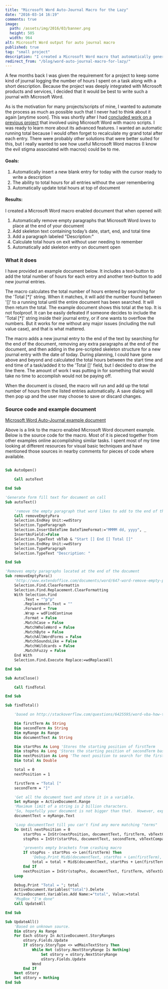 ```yaml
---
title: "Microsoft Word Auto-Journal Macro for the Lazy"
date: "2016-03-14 16:19"
comments: true
image:
  path: /assets/img/2016/03/banner.png
  height: 505
  width: 964
alt: Microsoft Word output for auto journal macro
published: true
tag: "small project"
description: "I created a Microsoft Word macro that automatically generated a skeleton entry for today and added up the total hours documented thus far"
redirect_from: "/blog/word-auto-journal-macro-for-lazy/"
---
```


A few months back I was given the requirement for a project to keep some kind of journal logging the number of hours I spent on a task along with a short description. Because the project was deeply integrated with Microsoft products and services, I decided that it would be best to write such a journal with Microsoft Word.

As is the motivation for many projects/scripts of mine, I wanted to automate the process as much as possible such that I never had to think about it again [anytime soon]. This was shortly after I had [concluded work on a previous project](/blog/2015/12/making-a-book-from-facebook-messages/) that involved using Microsoft Word with macro scripts. I was ready to learn more about its advanced features. I wanted an automatic running total because I would often forget to recalculate my grand total after each entry. There were probably other solutions that were better suited for this, but I really wanted to see how useful Microsoft Word macros (I know the evil stigma associated with macros) could be to me.

#### Goals:

1. Automatically insert a new blank entry for today with the cursor ready to write a description
2. The ability to total hours for all entries without the user remembering
3. Automatically update total hours at top of document

#### Results:

I created a Microsoft Word macro enabled document that when opened will:

1. Automatically remove empty paragraphs that Microsoft Word *loves* to place at the end of your document
2. Add skeleton text containing today’s date, start, end, and total time
3. Add a paragraph labeled "Description:"
4. Calculate total hours on exit without user needing to remember
5. Automatically add skeleton entry on document open

### What it does

I have provided an example document below. It includes a text-button to add the total number of hours for each entry and another text-button to add new journal entries.

The macro calculates the total number of hours entered by searching for the 'Total [\*]' string. When it matches, it will add the number found between '[]' to a running total until the entire document has been searched. It will then return the total. The example document shows this total at the top. It is not foolproof. It can be easily defeated if someone decides to include the 'Total [\*]' string inside their journal entry, or if one wants to overflow the numbers. But it works for me without any major issues (including the null value case), and that is what mattered.

The macro adds a new journal entry to the end of the text by searching for the end of the document, removing any extra paragraphs at the end of the document, and then adding in the pre-scripted skeleton structure for a new journal entry with the date of today. During planning, I could have gone above and beyond and calculated the total hours between the start time and end time of a task/added it to the 'Total []' field, but I decided to draw the line there. The amount of work I was putting in for something that would take no time to accomplish would not be paying off.

When the document is closed, the macro will run and add up the total number of hours from the listed entries automatically. A save dialog will then pop up and the user may choose to save or discard changes.

### Source code and example document

[Microsoft Word Auto-Journal example document](/assets/files/2016/03/JournalExample.docm)

Above is a link to the macro enabled Microsoft Word document example. Below is the source code for the macro. Most of it is pieced together from other examples online accomplishing similar tasks. I spent most of my time looking at different resources for visual basic techniques and have mentioned those sources in nearby comments for pieces of code where available.

```vb

Sub AutoOpen()

    Call autoText

End Sub

'Generate form fill text for document on call
Sub autoText()

    'remove the empty paragraph that word likes to add to the end of the document on open.
    Call removeEmptyPara
    Selection.EndKey Unit:=wdStory
    Selection.TypeParagraph
    Selection.InsertDateTime DateTimeFormat:="MMMM dd, yyyy", _
    InsertAsField:=False
    Selection.TypeText vbTab & "Start [] End [] Total []"
    Selection.EndKey Unit:=wdStory
    Selection.TypeParagraph
    Selection.TypeText "Description: "

End Sub

'Removes empty paragraphs located at the end of the document
Sub removeEmptyPara()
    'http://www.extendoffice.com/documents/word/647-word-remove-empty-paragraphs.html
    Selection.Find.ClearFormattin
    Selection.Find.Replacement.ClearFormatting
    With Selection.Find
        .Text = "^p^p"
        .Replacement.Text = ""
        .Forward = True
        .Wrap = wdFindContinue
        .Format = False
        .MatchCase = False
        .MatchWholeWord = False
        .MatchByte = False
        .MatchAllWordForms = False
        .MatchSoundsLike = False
        .MatchWildcards = False
        .MatchFuzzy = False
    End With
    Selection.Find.Execute Replace:=wdReplaceAll

End Sub

Sub AutoClose()

    Call findTotal

End Sub

Sub findTotal()

    'based on http://stackoverflow.com/questions/6425595/word-vba-how-to-select-text-between-two-substrings-and-assign-to-variable

    Dim firstTerm As String
    Dim secondTerm As String
    Dim myRange As Range
    Dim documentText As String

    Dim startPos As Long 'Stores the starting position of firstTerm
    Dim stopPos As Long 'Stores the starting position of secondTerm based on first term's location
    Dim nextPosition As Long 'The next position to search for the firstTerm
    Dim total As Double

    total = 0
    nextPosition = 1

    firstTerm = "Total ["
    secondTerm = "]"

    'Get all the document text and store it in a variable.
    Set myRange = ActiveDocument.Range
    'Maximum limit of a string is 2 billion characters.
    'So, hopefully your document is not bigger than that.  However, expect declining performance based on how big doucment is
    documentText = myRange.Text

    'Loop documentText till you can't find any more matching "terms"
    Do Until nextPosition = 0
        startPos = InStr(nextPosition, documentText, firstTerm, vbTextCompare)
        stopPos = InStr(startPos, documentText, secondTerm, vbTextCompare)

        'prevents empty brackets from crashing macro
        If stopPos - startPos <> Len(firstTerm) Then
            'Debug.Print Mid$(documentText, startPos + Len(firstTerm), stopPos - startPos - Len(firstTerm))
            total = total + Mid$(documentText, startPos + Len(firstTerm), stopPos - startPos - Len(firstTerm))
        End If
        nextPosition = InStr(stopPos, documentText, firstTerm, vbTextCompare)
    Loop

    Debug.Print "Total = "; total
    ActiveDocument.Variables("total").Delete
    ActiveDocument.Variables.Add Name:="total", Value:=total
    'MsgBox "I'm done"
    Call UpdateAll

End Sub

Sub UpdateAll()
    'Based on unknown source.
    Dim oStory As Range
    For Each oStory In ActiveDocument.StoryRanges
        oStory.Fields.Update
        If oStory.StoryType <> wdMainTextStory Then
            While Not (oStory.NextStoryRange Is Nothing)
                Set oStory = oStory.NextStoryRange
                oStory.Fields.Update
            Wend
        End If
    Next oStory
    Set oStory = Nothing
End Sub
```
